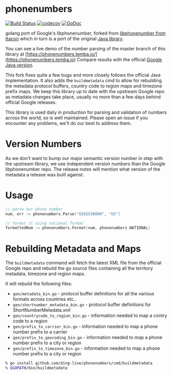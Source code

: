 # phonenumbers 
[![Build Status](https://github.com/ding-live/phonenumbers/workflows/CI/badge.svg)](https://github.com/ding-live/phonenumbers/actions?query=workflow%3ACI) 
[![codecov](https://codecov.io/gh/nyaruka/phonenumbers/branch/main/graph/badge.svg)](https://codecov.io/gh/nyaruka/phonenumbers)
[![GoDoc](https://godoc.org/github.com/ding-live/phonenumbers?status.svg)](https://godoc.org/github.com/ding-live/phonenumbers)

golang port of Google's libphonenumber, forked from [libphonenumber from ttacon](https://github.com/ttacon/libphonenumber) which in turn is a port of the original [Java library](https://github.com/googlei18n/libphonenumber/tree/master/java/libphonenumber/src/com/google/i18n/phonenumbers).

You can see a live demo of the number parsing of the master branch of this library at [https://phonenumbers.temba.io/](https://phonenumbers.temba.io) Compare results with the official [Google Java version](https://rawgit.com/googlei18n/libphonenumber/master/javascript/i18n/phonenumbers/demo-compiled.html).

This fork fixes quite a few bugs and more closely follows the official Java implementation. It also adds the `buildmetadata` cmd to allow for rebuilding the metadata protocol buffers, country code to region maps and timezone prefix maps. We keep this library up to date with the upstream Google repo as metadata changes take place, usually no more than a few days behind official Google releases.

This library is used daily in production for parsing and validation of numbers across the world, so is well maintained. Please open an issue if you encounter any problems, we'll do our best to address them.

# Version Numbers

As we don't want to bump our major semantic version number in step with the upstream library, we use independent version numbers than the Google libphonenumber repo. The release notes will mention what version of the metadata a release was built against.

# Usage

```go
// parse our phone number
num, err := phonenumbers.Parse("6502530000", "US")

// format it using national format
formattedNum := phonenumbers.Format(num, phonenumbers.NATIONAL)
```

# Rebuilding Metadata and Maps

The `buildmetadata` command will fetch the latest XML file from the official Google repo and rebuild the go source files 
containing all the territory metadata, timezone and region maps.

It will rebuild the following files:

 * `gen/metadata_bin.go` - protocol buffer definitions for all the various formats across countries etc..
 * `gen/shortnumber_metadata_bin.go` - protocol buffer definitions for ShortNumberMetadata.xml
 * `gen/countrycode_to_region_bin.go` - information needed to map a contry code to a region
 * `gen/prefix_to_carrier_bin.go` - information needed to map a phone number prefix to a carrier
 * `gen/prefix_to_geocoding_bin.go` - information needed to map a phone number prefix to a city or region
 * `gen/prefix_to_timezone_bin.go` - information needed to map a phone number prefix to a city or region

```bash
% go install github.com/ding-live/phonenumbers/cmd/buildmetadata
% $GOPATH/bin/buildmetadata
```
